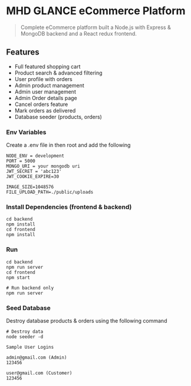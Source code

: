 # MHD GLANCE eCommerce Platform

> Complete eCommerce platform built a Node.js with Express & MongoDB backend and a React redux frontend.

## Features

- Full featured shopping cart
- Product search & advanced filtering
- User profile with orders
- Admin product management
- Admin user management
- Admin Order details page
- Cancel orders feature
- Mark orders as delivered
- Database seeder (products, orders)

### Env Variables

Create a .env file in then root and add the following

```
NODE_ENV = development
PORT = 5000
MONGO_URI = your mongodb uri
JWT_SECRET = 'abc123'
JWT_COOKIE_EXPIRE=30

IMAGE_SIZE=1048576
FILE_UPLOAD_PATH=./public/uploads
```

### Install Dependencies (frontend & backend)

```
cd backend
npm install
cd frontend
npm install
```

### Run

```
cd backend
npm run server
cd frontend
npm start

# Run backend only
npm run server
```

### Seed Database

Destroy database products & orders using the following command

```
# Destroy data
node seeder -d
```

```
Sample User Logins

admin@gmail.com (Admin)
123456

user@gmail.com (Customer)
123456

```
